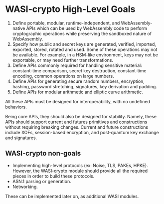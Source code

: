 # WASI-crypto High-Level Goals

1. Define portable, modular, runtime-independent, and
WebAssembly-native APIs which can be used by WebAssembly code to
perform cryptographic operations while preserving the sandboxed nature
of WebAssembly.
2. Specify how public and secret keys are generated, verified,
imported, exported, stored, rotated and used. Some of these operations
may not be available. For example, in a HSM-like environment, keys may
not be exportable, or may need further transformations.
3. Define APIs commonly required for handling sensitive material:
constant-time comparison, secret key destruction, constant-time
encoding, common operations on large numbers.
4. Define APIs for generating secure random numbers, encryption, hashing,
password stretching, signatures, key derivation and padding.
5. Define APIs for modular arithmetic and elliptic curve arithmetic.

All these APIs must be designed for interoperability, with no undefined
behaviors.

Being core APIs, they should also be designed for stability. Namely,
these APIs should support current and futures primitives and
constructions without requiring breaking changes.
Current and future constructions include XOFs, session-based
encryption, and post-quantum key exchange and signatures.

## WASI-crypto non-goals

- Implementing high-level protocols (ex: Noise, TLS, PAKEs, HPKE). However,
the WASI-crypto module should provide all the required pieces in order to
build these protocols.
- ASN.1 parsing or generation.
- Networking.

These can be implemented later on, as additional WASI modules.
